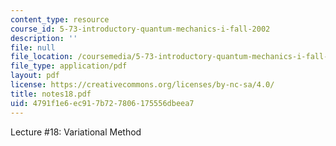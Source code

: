 ```yaml
---
content_type: resource
course_id: 5-73-introductory-quantum-mechanics-i-fall-2002
description: ''
file: null
file_location: /coursemedia/5-73-introductory-quantum-mechanics-i-fall-2002/4791f1e6ec917b727806175556dbeea7_notes18.pdf
file_type: application/pdf
layout: pdf
license: https://creativecommons.org/licenses/by-nc-sa/4.0/
title: notes18.pdf
uid: 4791f1e6-ec91-7b72-7806-175556dbeea7
---
```

Lecture #18: Variational Method